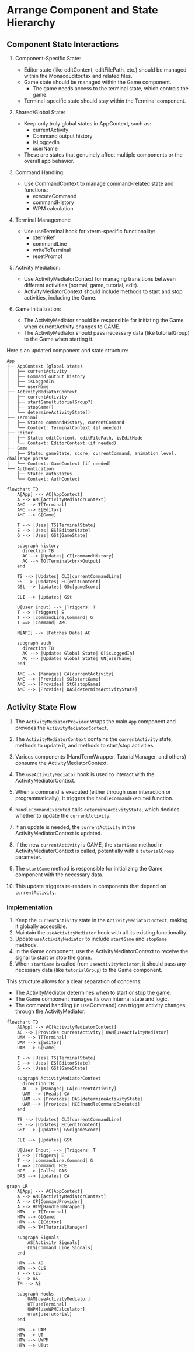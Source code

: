 # Arrange Component and State Hierarchy

## Component State Interactions

1. Component-Specific State:
   - Editor state (like editContent, editFilePath, etc.) should be managed within the MonacoEditor.tsx and related files.
   - Game state should be managed within the Game component.
     - The game needs access to the terminal state, which controls the game.
   - Terminal-specific state should stay within the Terminal component.

2. Shared/Global State:
   - Keep only truly global states in AppContext, such as:
     - currentActivity
     - Command output history
     - isLoggedIn
     - userName
   - These are states that genuinely affect multiple components or the overall app behavior.

3. Command Handling:
   - Use CommandContext to manage command-related state and functions:
     - executeCommand
     - commandHistory
     - WPM calculation

4. Terminal Management:
   - Use useTerminal hook for xterm-specific functionality:
     - xtermRef
     - commandLine
     - writeToTerminal
     - resetPrompt

5. Activity Mediation:
   - Use ActivityMediatorContext for managing transitions between different activities (normal, game, tutorial, edit).
   - ActivityMediatorContext should include methods to start and stop activities, including the Game.

6. Game Initialization:
   - The ActivityMediator should be responsible for initiating the Game when currentActivity changes to GAME.
   - The ActivityMediator should pass necessary data (like tutorialGroup) to the Game when starting it.

Here's an updated component and state structure:

```
App
├── AppContext (global state)
│   ├── currentActivity
│   ├── Command output history
│   ├── isLoggedIn
│   └── userName
├── ActivityMediatorContext
│   ├── currentActivity
│   ├── startGame(tutorialGroup?)
│   ├── stopGame()
│   └── determineActivityState()
├── Terminal
│   ├── State: commandHistory, currentCommand
│   └── Context: TerminalContext (if needed)
├── Editor
│   ├── State: editContent, editFilePath, isEditMode
│   └── Context: EditorContext (if needed)
├── Game
│   ├── State: gameState, score, currentCommand, animation level, challenge phrase
│   └── Context: GameContext (if needed)
└── Authentication
    ├── State: authStatus
    └── Context: AuthContext
```

```mermaid
flowchart TD
    A[App] --> AC[AppContext]
    A --> AMC[ActivityMediatorContext]
    AMC --> T[Terminal]
    AMC --> E[Editor]
    AMC --> G[Game]

    T --> |Uses| TS[TerminalState]
    E --> |Uses| ES[EditorState]
    G --> |Uses| GSt[GameState]

    subgraph history
      direction TB
      AC --> |Updates| CI[commandHistory]
      AC --> TO[Terminal<br/>Output]
    end

    TS --> |Updates| CLI[currentCommandLine]
    ES --> |Updates| EC[editContent]
    GSt --> |Updates| GSc[gameScore]

    CLI --> |Updates| GSt

    U[User Input] --> |Triggers| T
    T --> |Triggers| E
    T --> |commandLine,Command| G
    T ==> |Command| AMC

    N[API] --> |Fetches Data| AC

    subgraph auth
      direction TB
      AC --> |Updates Global State| O[isLoggedIn]
      AC --> |Updates Global State| UN[userName]
    end

    AMC --> |Manages| CA[currentActivity]
    AMC --> |Provides| SG[startGame]
    AMC --> |Provides| StG[stopGame]
    AMC --> |Provides| DAS[determineActivityState]
```

## Activity State Flow

1. The `ActivityMediatorProvider` wraps the main `App` component and provides the `ActivityMediatorContext`.

2. The `ActivityMediatorContext` contains the `currentActivity` state, methods to update it, and methods to start/stop activities.

3. Various components (HandTermWrapper, TutorialManager, and others) consume the ActivityMediatorContext.

4. The `useActivityMediator` hook is used to interact with the ActivityMediatorContext.

5. When a command is executed (either through user interaction or programmatically), it triggers the `handleCommandExecuted` function.

6. `handleCommandExecuted` calls `determineActivityState`, which decides whether to update the `currentActivity`.

7. If an update is needed, the `currentActivity` in the ActivityMediatorContext is updated.

8. If the new `currentActivity` is GAME, the `startGame` method in ActivityMediatorContext is called, potentially with a `tutorialGroup` parameter.

9. The `startGame` method is responsible for initializing the Game component with the necessary data.

10. This update triggers re-renders in components that depend on `currentActivity`.

### Implementation

1. Keep the `currentActivity` state in the `ActivityMediatorContext`, making it globally accessible.
2. Maintain the `useActivityMediator` hook with all its existing functionality.
3. Update `useActivityMediator` to include `startGame` and `stopGame` methods.
4. In the Game component, use the ActivityMediatorContext to receive the signal to start or stop the game.
5. When `startGame` is called from `useActivityMediator`, it should pass any necessary data (like `tutorialGroup`) to the Game component.

This structure allows for a clear separation of concerns:
- The ActivityMediator determines when to start or stop the game.
- The Game component manages its own internal state and logic.
- The command handling (in useCommand) can trigger activity changes through the ActivityMediator.

```mermaid
flowchart TD
    A[App] --> AC[ActivityMediatorContext]
    AC --> |Provides currentActivity| UAM[useActivityMediator]
    UAM --> T[Terminal]
    UAM --> E[Editor]
    UAM --> G[Game]

    T --> |Uses| TS[TerminalState]
    E --> |Uses| ES[EditorState]
    G --> |Uses| GSt[GameState]

    subgraph ActivityMediatorContext
      direction TB
      AC --> |Manages| CA[currentActivity]
      UAM --> |Reads| CA
      UAM --> |Provides| DAS[determineActivityState]
      UAM --> |Provides| HCE[handleCommandExecuted]
    end

    TS --> |Updates| CLI[currentCommandLine]
    ES --> |Updates| EC[editContent]
    GSt --> |Updates| GSc[gameScore]

    CLI --> |Updates| GSt

    U[User Input] --> |Triggers| T
    T --> |Triggers| E
    T --> |commandLine,Command| G
    T ==> |Command| HCE
    HCE --> |Calls| DAS
    DAS --> |Updates| CA
```

```mermaid
graph LR
    A[App] --> AC[AppContext]
    A --> AMC[ActivityMediatorContext]
    A --> CP[CommandProvider]
    A --> HTW[HandTermWrapper]
    HTW --> T[Terminal]
    HTW --> G[Game]
    HTW --> E[Editor]
    HTW --> TM[TutorialManager]

    subgraph Signals
        AS[Activity Signals]
        CLS[Command Line Signals]
    end

    HTW --> AS
    HTW --> CLS
    T --> CLS
    G --> AS
    TM --> AS

    subgraph Hooks
        UAM[useActivityMediator]
        UT[useTerminal]
        UWPM[useWPMCalculator]
        UTut[useTutorial]
    end

    HTW --> UAM
    HTW --> UT
    HTW --> UWPM
    HTW --> UTut
```